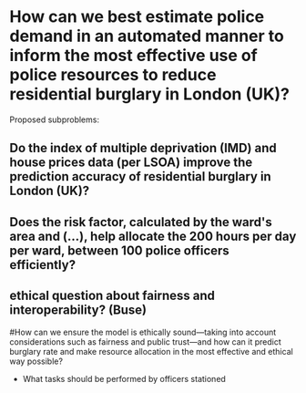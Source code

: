 # How can we best estimate police demand in an automated manner to inform the most effective use of police resources to reduce residential burglary in London (UK)?

Proposed subproblems:
## Do the index of multiple deprivation (IMD) and house prices data (per LSOA) improve the prediction accuracy of residential burglary in London (UK)?

## Does the risk factor, calculated by the ward's area and (...), help allocate the 200 hours per day per ward, between 100 police officers efficiently?

## ethical question about fairness and interoperability? (Buse)

#How can we ensure the model is ethically sound—taking into account considerations such as fairness and public trust—and how can it predict burglary rate and make resource allocation in the most effective and ethical way possible?

- What tasks should be performed by officers stationed




